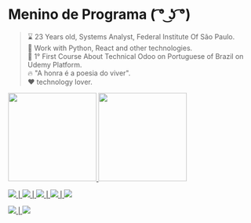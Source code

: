 
# Menino de Programa ( ͡° ͜ʖ ͡°)

<div>

  > ⌛ 23 Years old, Systems Analyst, Federal Institute Of São Paulo. <br/>
  > 🐍 Work with Python, React and other technologies.<br/>
  > 🥂 1° First Course About Technical Odoo on Portuguese of Brazil on Udemy Platform. <br/>
  > 🔥 "A honra é a poesia do viver".<br/>
  > ❤️ technology lover.<br/>

</div>

<div align="">
  <a href="https://github.com/DanielNery">
  <img height="180em" src="https://github-readme-stats.vercel.app/api?username=DanielNery&show_icons=true&theme=onedark&include_all_commits=true&count_private=true"/>
  <img height="180em" src="https://github-readme-stats.vercel.app/api/top-langs/?username=DanielNery&layout=compact&langs_count=7&theme=onedark"/>
</div>




<img src="https://img.shields.io/badge/Instagram-E4405F?style=for-the-badge&logo=instagram&logoColor=white" /> | <img src="https://img.shields.io/badge/LinkedIn-0077B5?style=for-the-badge&logo=linkedin&logoColor=white" /> | <img src="https://img.shields.io/badge/GitLab-330F63?style=for-the-badge&logo=gitlab&logoColor=white" /> | <img src="https://img.shields.io/badge/Bitbucket-330F63?style=for-the-badge&logo=bitbucket&logoColor=white" /> | <img src="https://img.shields.io/badge/-Behance-blue?style=for-the-badge&logo=behance&logoColor=white" />


<img src="https://img.shields.io/badge/Python-3776AB?style=for-the-badge&logo=python&logoColor=white" /> | <img src="https://img.shields.io/badge/JavaScript-F7DF1E?style=for-the-badge&logo=javascript&logoColor=black" />
